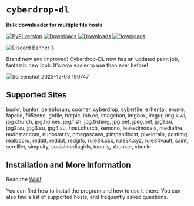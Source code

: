 # `cyberdrop-dl`

**Bulk downloader for multiple file hosts**

[![PyPI version](https://badge.fury.io/py/cyberdrop-dl.svg)](https://badge.fury.io/py/cyberdrop-dl)
[![Downloads](https://static.pepy.tech/badge/cyberdrop-dl)](https://pepy.tech/project/cyberdrop-dl)
[![Downloads](https://static.pepy.tech/badge/cyberdrop-dl/month)](https://pepy.tech/project/cyberdrop-dl)
[![Downloads](https://static.pepy.tech/badge/cyberdrop-dl/week)](https://pepy.tech/project/cyberdrop-dl)

[![Discord Banner 3](https://discordapp.com/api/guilds/1070206871564197908/widget.png?style=banner3)](https://discord.com/invite/kbZCxz22Qp)

Brand new and improved! Cyberdrop-DL now has an updated paint job, fantastic new look. It's now easier to use than ever before!

![Screenshot 2023-12-03 190747](https://github.com/Jules-WinnfieldX/CyberDropDownloader/assets/61347133/aa6b7e21-a039-42e9-9308-ca62750a49cf)

## Supported Sites

bunkr, bunkrr, celebforum, coomer, cyberdrop, cyberfile, e-hentai, erome, fapello, f95zone, gofile, hotpic, ibb.co, imageban, imgbox, imgur, img.kiwi, jpg.church, jpg.homes, jpg.fish, jpg.fishing, jpg.pet, jpeg.pet, jpg1.su, jpg2.su, jpg3.su, jpg4.su, host.church, kemono, leakedmodels, mediafire, nudostar.com, nudostar.tv, omegascans, pimpandhost, pixeldrain, postimg, realbooru, reddit, redd.it, redgifs, rule34.xxx, rule34.xyz, rule34vault, saint, scrolller, simpcity, socialmediagirls, toonily, xbunker, xbunkr

## Installation and More Information

Read the [Wiki!](https://jules-winnfieldx.gitbook.io/cyberdrop-dl/)

You can find how to install the program and how to use it there. You can also find a list of supported hosts, and frequently asked questions.


